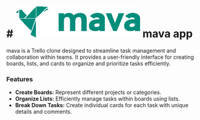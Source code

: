 # # ![mava(Trello clone) logo](src/images/mava.png "mava app") mava app

mava is a Trello clone designed to streamline task management and collaboration within teams. It provides a user-friendly interface for creating boards, lists, and cards to organize and prioritize tasks efficiently.

### Features

- **Create Boards:** Represent different projects or categories.
- **Organize Lists:** Efficiently manage tasks within boards using lists.
- **Break Down Tasks:** Create individual cards for each task with unique details and comments.
